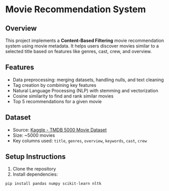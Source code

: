 # Movie Recommendation System

## Overview

This project implements a **Content-Based Filtering** movie recommendation system using movie metadata. It helps users discover movies similar to a selected title based on features like genres, cast, crew, and overview.

## Features

- Data preprocessing: merging datasets, handling nulls, and text cleaning
- Tag creation by combining key features
- Natural Language Processing (NLP) with stemming and vectorization
- Cosine similarity to find and rank similar movies
- Top 5 recommendations for a given movie

## Dataset

- Source: [Kaggle - TMDB 5000 Movie Dataset](https://www.kaggle.com/tmdb/tmdb-movie-metadata)
- Size: ~5000 movies
- Key columns used: `title`, `genres`, `overview`, `keywords`, `cast`, `crew`

## Setup Instructions

1. Clone the repository
2. Install dependencies:

```bash
pip install pandas numpy scikit-learn nltk
